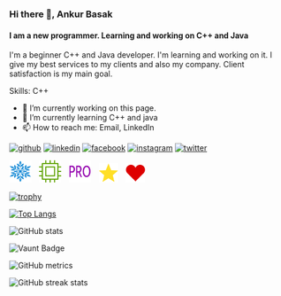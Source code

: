### Hi there 👋, Ankur Basak
#### I am a new programmer. Learning and working on C++ and Java
I'm a beginner C++ and Java developer. I'm learning and working on it. I give my best services to my clients and also my company. Client satisfaction is my main goal.

Skills: C++

- 🔭 I’m currently working on this page. 
- 🌱 I’m currently learning C++ and java
- 📫 How to reach me: Email, LinkedIn 


[<img src='https://cdn.jsdelivr.net/npm/simple-icons@3.0.1/icons/github.svg' alt='github' height='40'>](https://github.com/Ankur-Basak)  [<img src='https://cdn.jsdelivr.net/npm/simple-icons@3.0.1/icons/linkedin.svg' alt='linkedin' height='40'>](https://www.linkedin.com/in/inkedin.com/in/ankur-basak-308a872b5//)  [<img src='https://cdn.jsdelivr.net/npm/simple-icons@3.0.1/icons/facebook.svg' alt='facebook' height='40'>](https://www.facebook.com/https://www.facebook.com/ankurbasak178)  [<img src='https://cdn.jsdelivr.net/npm/simple-icons@3.0.1/icons/instagram.svg' alt='instagram' height='40'>](https://www.instagram.com/https://www.instagram.com/ankur_basak_01//)  [<img src='https://cdn.jsdelivr.net/npm/simple-icons@3.0.1/icons/twitter.svg' alt='twitter' height='40'>](https://twitter.com/https://twitter.com/AB17885)  

<a href='https://archiveprogram.github.com/'><img src='https://raw.githubusercontent.com/acervenky/animated-github-badges/master/assets/acbadge.gif' width='40' height='40'></a> <a href='https://docs.github.com/en/developers'><img src='https://raw.githubusercontent.com/acervenky/animated-github-badges/master/assets/devbadge.gif' width='40' height='40'></a> <a href='https://github.com/pricing'><img src='https://raw.githubusercontent.com/acervenky/animated-github-badges/master/assets/pro.gif' width='40' height='40'></a> <a href='https://stars.github.com/'><img src='https://raw.githubusercontent.com/acervenky/animated-github-badges/master/assets/starbadge.gif' width='35' height='35'></a> <a href='https://docs.github.com/en/github/supporting-the-open-source-community-with-github-sponsors'><img src='https://raw.githubusercontent.com/acervenky/animated-github-badges/master/assets/sponsorbadge.gif' width='35' height='35'></a> 

[![trophy](https://github-profile-trophy.vercel.app/?username=Ankur-Basak)](https://github.com/ryo-ma/github-profile-trophy)

[![Top Langs](https://github-readme-stats.vercel.app/api/top-langs/?username=Ankur-Basak)](https://github.com/anuraghazra/github-readme-stats)

![GitHub stats](https://github-readme-stats.vercel.app/api?username=Ankur-Basak&show_icons=true)  

![Vaunt Badge](https://api.vaunt.dev/v1/github/entities/Ankur-Basak/contributions?format=svg&private=false)  

![GitHub metrics](https://metrics.lecoq.io/Ankur-Basak)  

![GitHub streak stats](https://streak-stats.demolab.com/?user=Ankur-Basak)  

